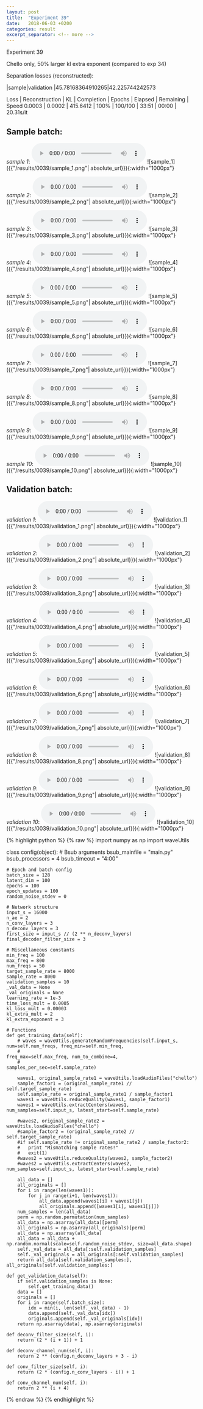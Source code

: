 ```yaml
---
layout: post
title:  "Experiment 39"
date:   2018-06-03 +0200
categories: result
excerpt_separator: <!-- more -->
---
```

Experiment 39

Chello only, 50% larger kl extra exponent (compared to exp 34)

Separation losses (reconstructed):

|sample|validation
|45.78168364910265|42.225744242573

Loss | Reconstruction | KL | Completion | Epochs | Elapsed | Remaining | Speed
0.0003 | 0.0002 | 415.6412 | 100% | 100/100 | 33:51 | 00:00 | 20.31s/it<!-- more -->

## **Sample batch**:
_sample 1_:
<audio src="/ResultsOverview/results/0039/sample_1.wav" controls preload></audio>
![sample_1]({{"/results/0039/sample_1.png"| absolute_url}}){:width="1000px"}

_sample 2_:
<audio src="/ResultsOverview/results/0039/sample_2.wav" controls preload></audio>
![sample_2]({{"/results/0039/sample_2.png"| absolute_url}}){:width="1000px"}

_sample 3_:
<audio src="/ResultsOverview/results/0039/sample_3.wav" controls preload></audio>
![sample_3]({{"/results/0039/sample_3.png"| absolute_url}}){:width="1000px"}

_sample 4_:
<audio src="/ResultsOverview/results/0039/sample_4.wav" controls preload></audio>
![sample_4]({{"/results/0039/sample_4.png"| absolute_url}}){:width="1000px"}

_sample 5_:
<audio src="/ResultsOverview/results/0039/sample_5.wav" controls preload></audio>
![sample_5]({{"/results/0039/sample_5.png"| absolute_url}}){:width="1000px"}

_sample 6_:
<audio src="/ResultsOverview/results/0039/sample_6.wav" controls preload></audio>
![sample_6]({{"/results/0039/sample_6.png"| absolute_url}}){:width="1000px"}

_sample 7_:
<audio src="/ResultsOverview/results/0039/sample_7.wav" controls preload></audio>
![sample_7]({{"/results/0039/sample_7.png"| absolute_url}}){:width="1000px"}

_sample 8_:
<audio src="/ResultsOverview/results/0039/sample_8.wav" controls preload></audio>
![sample_8]({{"/results/0039/sample_8.png"| absolute_url}}){:width="1000px"}

_sample 9_:
<audio src="/ResultsOverview/results/0039/sample_9.wav" controls preload></audio>
![sample_9]({{"/results/0039/sample_9.png"| absolute_url}}){:width="1000px"}

_sample 10_:
<audio src="/ResultsOverview/results/0039/sample_10.wav" controls preload></audio>
![sample_10]({{"/results/0039/sample_10.png"| absolute_url}}){:width="1000px"}

## **Validation batch**:
_validation 1_:
<audio src="/ResultsOverview/results/0039/validation_1.wav" controls preload></audio>
![validation_1]({{"/results/0039/validation_1.png"| absolute_url}}){:width="1000px"}

_validation 2_:
<audio src="/ResultsOverview/results/0039/validation_2.wav" controls preload></audio>
![validation_2]({{"/results/0039/validation_2.png"| absolute_url}}){:width="1000px"}

_validation 3_:
<audio src="/ResultsOverview/results/0039/validation_3.wav" controls preload></audio>
![validation_3]({{"/results/0039/validation_3.png"| absolute_url}}){:width="1000px"}

_validation 4_:
<audio src="/ResultsOverview/results/0039/validation_4.wav" controls preload></audio>
![validation_4]({{"/results/0039/validation_4.png"| absolute_url}}){:width="1000px"}

_validation 5_:
<audio src="/ResultsOverview/results/0039/validation_5.wav" controls preload></audio>
![validation_5]({{"/results/0039/validation_5.png"| absolute_url}}){:width="1000px"}

_validation 6_:
<audio src="/ResultsOverview/results/0039/validation_6.wav" controls preload></audio>
![validation_6]({{"/results/0039/validation_6.png"| absolute_url}}){:width="1000px"}

_validation 7_:
<audio src="/ResultsOverview/results/0039/validation_7.wav" controls preload></audio>
![validation_7]({{"/results/0039/validation_7.png"| absolute_url}}){:width="1000px"}

_validation 8_:
<audio src="/ResultsOverview/results/0039/validation_8.wav" controls preload></audio>
![validation_8]({{"/results/0039/validation_8.png"| absolute_url}}){:width="1000px"}

_validation 9_:
<audio src="/ResultsOverview/results/0039/validation_9.wav" controls preload></audio>
![validation_9]({{"/results/0039/validation_9.png"| absolute_url}}){:width="1000px"}

_validation 10_:
<audio src="/ResultsOverview/results/0039/validation_10.wav" controls preload></audio>
![validation_10]({{"/results/0039/validation_10.png"| absolute_url}}){:width="1000px"}


{% highlight python %}
{% raw %}
import numpy as np
import waveUtils


class config(object):
	# Bsub arguments
	bsub_mainfile = "main.py"
	bsub_processors = 4
	bsub_timeout = "4:00"

	# Epoch and batch config
	batch_size = 128
	latent_dim = 100
	epochs = 100
	epoch_updates = 100
	random_noise_stdev = 0

	# Network structure
	input_s = 16000
	n_ae = 2
	n_conv_layers = 3
	n_deconv_layers = 3
	first_size = input_s // (2 ** n_deconv_layers)
	final_decoder_filter_size = 3

	# Miscellaneous constants
	min_freq = 100
	max_freq = 800
	num_freqs = 50
	target_sample_rate = 8000
	sample_rate = 8000
	validation_samples = 10
	_val_data = None
	_val_originals = None
	learning_rate = 1e-3
	time_loss_mult = 0.0005
	kl_loss_mult = 0.00003
	kl_extra_mult = 2
	kl_extra_exponent = 3

	# Functions
	def get_training_data(self):
		# waves = waveUtils.generateRandomFrequencies(self.input_s, num=self.num_freqs, freq_min=self.min_freq,
		#                                            freq_max=self.max_freq, num_to_combine=4,
		#                                            samples_per_sec=self.sample_rate)

		waves1, original_sample_rate1 = waveUtils.loadAudioFiles("chello")
		sample_factor1 = (original_sample_rate1 // self.target_sample_rate)
		self.sample_rate = original_sample_rate1 / sample_factor1
		waves1 = waveUtils.reduceQuality(waves1, sample_factor1)
		waves1 = waveUtils.extractCenters(waves1, num_samples=self.input_s, latest_start=self.sample_rate)

		#waves2, original_sample_rate2 = waveUtils.loadAudioFiles("chello")
		#sample_factor2 = (original_sample_rate2 // self.target_sample_rate)
		#if self.sample_rate != original_sample_rate2 / sample_factor2:
		#	print "Mismatching sample rates!"
		#	exit(1)
		#waves2 = waveUtils.reduceQuality(waves2, sample_factor2)
		#waves2 = waveUtils.extractCenters(waves2, num_samples=self.input_s, latest_start=self.sample_rate)

		all_data = []
		all_originals = []
		for i in range(len(waves1)):
			for j in range(i+1, len(waves1)):
				all_data.append(waves1[i] + waves1[j])
				all_originals.append([waves1[i], waves1[j]])
		num_samples = len(all_data)
		perm = np.random.permutation(num_samples)
		all_data = np.asarray(all_data)[perm]
		all_originals = np.asarray(all_originals)[perm]
		all_data = np.asarray(all_data)
		all_data = all_data + np.random.normal(scale=self.random_noise_stdev, size=all_data.shape)
		self._val_data = all_data[:self.validation_samples]
		self._val_originals = all_originals[:self.validation_samples]
		return all_data[self.validation_samples:], all_originals[self.validation_samples:]

	def get_validation_data(self):
		if self.validation_samples is None:
			self.get_training_data()
		data = []
		originals = []
		for i in range(self.batch_size):
			idx = min(i, len(self._val_data) - 1)
			data.append(self._val_data[idx])
			originals.append(self._val_originals[idx])
		return np.asarray(data), np.asarray(originals)

	def deconv_filter_size(self, i):
		return (2 * (i + 1)) + 1

	def deconv_channel_num(self, i):
		return 2 ** (config.n_deconv_layers + 3 - i)

	def conv_filter_size(self, i):
		return (2 * (config.n_conv_layers - i)) + 1

	def conv_channel_num(self, i):
		return 2 ** (i + 4)

{% endraw %}
{% endhighlight %}

